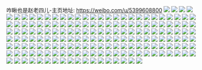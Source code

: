 咋瞅也是赵老四儿-主页地址: https://weibo.com/u/5399608800 
![](https://wx4.sinaimg.cn/mw2000/005TqcUwly1h89mfse9t3j30u00wlwn9.jpg) 
![](https://wx4.sinaimg.cn/mw2000/005TqcUwly1h828vaar1rj30u00zcag6.jpg) 
![](https://wx4.sinaimg.cn/mw2000/005TqcUwgy1h6tgfw13wcj31400u0gqo.jpg) 
![](https://wx4.sinaimg.cn/mw2000/005TqcUwgy1h6tgfx9jyvj31400u0n3y.jpg) 
![](https://wx4.sinaimg.cn/mw2000/005TqcUwgy1h6rwcloye3j30zy0u0wir.jpg) 
![](https://wx4.sinaimg.cn/mw2000/005TqcUwgy1h6rwcmasqtj30u0140dkn.jpg) 
![](https://wx4.sinaimg.cn/mw2000/005TqcUwgy1h6rwcmwi2cj30u0140djb.jpg) 
![](https://wx4.sinaimg.cn/mw2000/005TqcUwgy1h6rwcndi8bj30u00u4gqg.jpg) 
![](https://wx4.sinaimg.cn/mw2000/005TqcUwgy1h6rwcnybgoj30u01907g7.jpg) 
![](https://wx4.sinaimg.cn/mw2000/005TqcUwgy1h6rwcomjrnj30u014046k.jpg) 
![](https://wx4.sinaimg.cn/mw2000/005TqcUwgy1h6qpxhlkpwj31400u047k.jpg) 
![](https://wx4.sinaimg.cn/mw2000/005TqcUwly1h6j2s13lyzj30u0141q55.jpg) 
![](https://wx4.sinaimg.cn/mw2000/005TqcUwly1h6j2s4wyhdj30u0140jx5.jpg) 
![](https://wx4.sinaimg.cn/mw2000/005TqcUwly1h6j2ry8po4j31400u0acc.jpg) 
![](https://wx4.sinaimg.cn/mw2000/005TqcUwly1h6j2s095hbj31400u0gqs.jpg) 
![](https://wx4.sinaimg.cn/mw2000/005TqcUwly1h6j2rzg5iej30u01407d7.jpg) 
![](https://wx4.sinaimg.cn/mw2000/005TqcUwly1h6j2s0rwcpj31400u0ai5.jpg) 
![](https://wx4.sinaimg.cn/mw2000/005TqcUwly1h6j2s1pn1mj312p0u0aeg.jpg) 
![](https://wx4.sinaimg.cn/mw2000/005TqcUwly1h6j2s3bc45j31110u0gyx.jpg) 
![](https://wx4.sinaimg.cn/mw2000/005TqcUwly1h6j2s24spxj310d0u0ae8.jpg) 
![](https://wx4.sinaimg.cn/mw2000/005TqcUwly1h6j2sej3m8j30vh0ouaik.jpg) 
![](https://wx4.sinaimg.cn/mw2000/005TqcUwly1h6j2s2n72dj30u013yai3.jpg) 
![](https://wx4.sinaimg.cn/mw2000/005TqcUwly1h6j2s3rp3pj31400u017w.jpg) 
![](https://wx4.sinaimg.cn/mw2000/005TqcUwly1h5tmalr2iej30tu13udku.jpg) 
![](https://wx4.sinaimg.cn/mw2000/005TqcUwly1h5df3kv77uj30u00z6n4u.jpg) 
![](https://wx4.sinaimg.cn/mw2000/005TqcUwly1h59umgtcp0j31400u0gsp.jpg) 
![](https://wx4.sinaimg.cn/mw2000/005TqcUwly1h4qiso22ezj30u011g49b.jpg) 
![](https://wx4.sinaimg.cn/mw2000/005TqcUwly1h4qisojipsj30u0140qd8.jpg) 
![](https://wx4.sinaimg.cn/mw2000/005TqcUwly1h4qispj6oij30u0140149.jpg) 
![](https://wx4.sinaimg.cn/mw2000/005TqcUwly1h4qispyjwrj30u010i7e0.jpg) 
![](https://wx4.sinaimg.cn/mw2000/005TqcUwly1h4qisqa1eoj30u010jqcu.jpg) 
![](https://wx4.sinaimg.cn/mw2000/005TqcUwly1h4qisqrreoj30u00zcti4.jpg) 
![](https://wx4.sinaimg.cn/mw2000/005TqcUwly1h4qisnbegxj30u013ck28.jpg) 
![](https://wx4.sinaimg.cn/mw2000/005TqcUwly1h4qisr4jv7j30u00vmn86.jpg) 
![](https://wx4.sinaimg.cn/mw2000/005TqcUwly1h4c1kc9ic2j30u015xgrb.jpg) 
![](https://wx4.sinaimg.cn/mw2000/005TqcUwly1h491fnd3ldj30wi0l7t9j.jpg) 
![](https://wx4.sinaimg.cn/mw2000/005TqcUwly1h43e3uwo03j325l24z7wh.jpg) 
![](https://wx4.sinaimg.cn/mw2000/005TqcUwly1h3zttn2xmsj31lq24yqv6.jpg) 
![](https://wx4.sinaimg.cn/mw2000/005TqcUwly1h3zttowc6nj31o0280qv6.jpg) 
![](https://wx4.sinaimg.cn/mw2000/005TqcUwly1h3tvm3cz36j30u01hcamv.jpg) 
![](https://wx4.sinaimg.cn/mw2000/005TqcUwly1h3qb18g1kgj31401hc492.jpg) 
![](https://wx4.sinaimg.cn/mw2000/005TqcUwly1h3ijsfzpufj31o01o0qv5.jpg) 
![](https://wx4.sinaimg.cn/mw2000/005TqcUwly1h3ijsbi8sdj31o01o0qv5.jpg) 
![](https://wx4.sinaimg.cn/mw2000/005TqcUwly1h3bjttv15yj31o0280e82.jpg) 
![](https://wx4.sinaimg.cn/mw2000/005TqcUwly1h3aj4idxwrj32801o04qq.jpg) 
![](https://wx4.sinaimg.cn/mw2000/005TqcUwly1h35hgo9yqzj31ol1j1u0x.jpg) 
![](https://wx4.sinaimg.cn/mw2000/005TqcUwly1h35hgp51ncj32by2bx7wj.jpg) 
![](https://wx4.sinaimg.cn/mw2000/005TqcUwly1h35hgptw61j30sa11qh2m.jpg) 
![](https://wx4.sinaimg.cn/mw2000/005TqcUwly1h2xod5b0evj31o0280e81.jpg) 
![](https://wx4.sinaimg.cn/mw2000/005TqcUwly1h2xod5y8y4j31o01o0hdt.jpg) 
![](https://wx4.sinaimg.cn/mw2000/005TqcUwly1h2xod6cm0fj30zk0zkn30.jpg) 
![](https://wx4.sinaimg.cn/mw2000/005TqcUwly1h2xod8hestj31o01o0b2a.jpg) 
![](https://wx4.sinaimg.cn/mw2000/005TqcUwly1h2xod4jod6j33k01n4b2b.jpg) 
![](https://wx4.sinaimg.cn/mw2000/005TqcUwly1h2xoda40fxj32io1w0hdv.jpg) 
![](https://wx4.sinaimg.cn/mw2000/005TqcUwly1h2ply072psj30zk1bedwu.jpg) 
![](https://wx4.sinaimg.cn/mw2000/005TqcUwly1h2jsyuq1epj30qd0dbtb2.jpg) 
![](https://wx4.sinaimg.cn/mw2000/005TqcUwly1h2jsyvpjffj30zk24xwje.jpg) 
![](https://wx4.sinaimg.cn/mw2000/005TqcUwly1h2jsyyl3zrj31o01o0u0x.jpg) 
![](https://wx4.sinaimg.cn/mw2000/005TqcUwly1h2jsz0i37tj30wi1yc1kx.jpg) 
![](https://wx4.sinaimg.cn/mw2000/005TqcUwly1h25isyb2owj31o02807wj.jpg) 
![](https://wx4.sinaimg.cn/mw2000/005TqcUwly1h25isz9qlgj31o02801kz.jpg) 
![](https://wx4.sinaimg.cn/mw2000/005TqcUwly1h25it5fluej31o0280kjm.jpg) 
![](https://wx4.sinaimg.cn/mw2000/005TqcUwly1h25isq14zpj32761baqv6.jpg) 
![](https://wx4.sinaimg.cn/mw2000/005TqcUwly1h25isqzxkgj327y1g5x6q.jpg) 
![](https://wx4.sinaimg.cn/mw2000/005TqcUwly1h25isu9sgjj32801o04qr.jpg) 
![](https://wx4.sinaimg.cn/mw2000/005TqcUwly1h25it0ghlxj31f527yb2a.jpg) 
![](https://wx4.sinaimg.cn/mw2000/005TqcUwly1h25it1b01qj31o0280hdu.jpg) 
![](https://wx4.sinaimg.cn/mw2000/005TqcUwly1h25it280zrj31o0280u0y.jpg) 
![](https://wx4.sinaimg.cn/mw2000/005TqcUwly1h25it30nx5j31o0280b2a.jpg) 
![](https://wx4.sinaimg.cn/mw2000/005TqcUwly1h20mzq14gwj30sk0phdh9.jpg) 
![](https://wx4.sinaimg.cn/mw2000/005TqcUwly1h1n2cdhvl6j30u01hcqh7.jpg) 
![](https://wx4.sinaimg.cn/mw2000/005TqcUwly1h1n2cf7950j30u01hcwv1.jpg) 
![](https://wx4.sinaimg.cn/mw2000/005TqcUwly1h0lbhiircwj30wi0jeabx.jpg) 
![](https://wx4.sinaimg.cn/mw2000/005TqcUwly1h0ipc9qen2j30wi1yc1kx.jpg) 
![](https://wx4.sinaimg.cn/mw2000/005TqcUwly1h0auvtzsglj30tz0jzjvn.jpg) 
![](https://wx4.sinaimg.cn/mw2000/005TqcUwly1h08lrkybc0j31o01sj4qq.jpg) 
![](https://wx4.sinaimg.cn/mw2000/005TqcUwly1h00gtnx6z8j31400u07gq.jpg) 
![](https://wx4.sinaimg.cn/mw2000/005TqcUwly1gz1uolp9pnj323y1kykjm.jpg) 
![](https://wx4.sinaimg.cn/mw2000/005TqcUwly1gz1uonvbsuj31u51i54qq.jpg) 
![](https://wx4.sinaimg.cn/mw2000/005TqcUwly1gz1uotxk3uj32801o07wk.jpg) 
![](https://wx4.sinaimg.cn/mw2000/005TqcUwly1gz1uowbqaoj327z1kmb2b.jpg) 
![](https://wx4.sinaimg.cn/mw2000/005TqcUwly1gz1uoxxir0j31o0280u0y.jpg) 
![](https://wx4.sinaimg.cn/mw2000/005TqcUwly1gz1uoz940kj310d1lfhdt.jpg) 
![](https://wx4.sinaimg.cn/mw2000/005TqcUwly1gymqekt44wj32801o0npd.jpg) 
![](https://wx4.sinaimg.cn/mw2000/005TqcUwly1gymqehlj0wj31o0280u0y.jpg) 
![](https://wx4.sinaimg.cn/mw2000/005TqcUwly1gymqe9scl5j31nz27z1ky.jpg) 
![](https://wx4.sinaimg.cn/mw2000/005TqcUwly1gymqenr3esj31o0280kjm.jpg) 
![](https://wx4.sinaimg.cn/mw2000/005TqcUwly1gxv40ucdrnj30tu0tu7fs.jpg) 
![](https://wx4.sinaimg.cn/mw2000/005TqcUwly1gxoouvgq8hj30mi0u0jzy.jpg) 
![](https://wx4.sinaimg.cn/mw2000/005TqcUwly1gxoovh3dfwj32c02c0hdu.jpg) 
![](https://wx4.sinaimg.cn/mw2000/005TqcUwly1gxoovgal4aj31o01o04qq.jpg) 
![](https://wx4.sinaimg.cn/mw2000/005TqcUwly1gxn1evj0nwj30u00u0tme.jpg) 
![](https://wx4.sinaimg.cn/mw2000/005TqcUwly1gxn1euuxfej32801o04qr.jpg) 
![](https://wx4.sinaimg.cn/mw2000/005TqcUwly1gxn1ewb9ckj31o0280b2a.jpg) 
![](https://wx4.sinaimg.cn/mw2000/005TqcUwly1gx0yrb1q7zj327n27ne82.jpg) 
![](https://wx4.sinaimg.cn/mw2000/005TqcUwly1gwzsukrrxkj32c02c04qq.jpg) 
![](https://wx4.sinaimg.cn/mw2000/005TqcUwly1gwtwi8cjw8j32c02c0u0y.jpg) 
![](https://wx4.sinaimg.cn/mw2000/005TqcUwly1gwtwil0dahj324o24okjl.jpg) 
![](https://wx4.sinaimg.cn/mw2000/005TqcUwly1gwj4rqrm2vj32801o0npe.jpg) 
![](https://wx4.sinaimg.cn/mw2000/005TqcUwly1gwj4rs9oufj32801o0e82.jpg) 
![](https://wx4.sinaimg.cn/mw2000/005TqcUwly1gwj4rtl331j32801o0npe.jpg) 
![](https://wx4.sinaimg.cn/mw2000/005TqcUwly1gwj4rv0vjyj32801o0npe.jpg) 
![](https://wx4.sinaimg.cn/mw2000/005TqcUwly1gwj4rznaruj31o01o04qq.jpg) 
![](https://wx4.sinaimg.cn/mw2000/005TqcUwly1gwj4rw8unsj323s1kux6p.jpg) 
![](https://wx4.sinaimg.cn/mw2000/005TqcUwly1gwj4rp8h08j324b1l8qv5.jpg) 
![](https://wx4.sinaimg.cn/mw2000/005TqcUwly1gwj4flvme5j33402c0kjm.jpg) 
![](https://wx4.sinaimg.cn/mw2000/005TqcUwly1gwcogpra2uj32c03407wj.jpg) 
![](https://wx4.sinaimg.cn/mw2000/005TqcUwly1gwcogrnudej32c0340e81.jpg) 
![](https://wx4.sinaimg.cn/mw2000/005TqcUwly1gwcogu1myjj32c02c0hdu.jpg) 
![](https://wx4.sinaimg.cn/mw2000/005TqcUwly1gwcogv73s1j31sg1sgaxd.jpg) 
![](https://wx4.sinaimg.cn/mw2000/005TqcUwly1gwco2v9iidj30rl10saim.jpg) 
![](https://wx4.sinaimg.cn/mw2000/005TqcUwly1gwco2vjwwzj31bt1bt4fg.jpg) 
![](https://wx4.sinaimg.cn/mw2000/005TqcUwly1gwco2uznauj31av1avqj1.jpg) 
![](https://wx4.sinaimg.cn/mw2000/005TqcUwly1gwco2vuw7jj31br1brne9.jpg) 
![](https://wx4.sinaimg.cn/mw2000/005TqcUwly1gwco2w6ed5j31d31d3k6d.jpg) 
![](https://wx4.sinaimg.cn/mw2000/005TqcUwly1gwco2wgbfej318l18l7gg.jpg) 
![](https://wx4.sinaimg.cn/mw2000/005TqcUwly1gwco2wr7u7j30xj0xjgtt.jpg) 
![](https://wx4.sinaimg.cn/mw2000/005TqcUwly1gwco2x6xwej30w60w6n4b.jpg) 
![](https://wx4.sinaimg.cn/mw2000/005TqcUwly1gwco2xl1usj31bv1bvk8k.jpg) 
![](https://wx4.sinaimg.cn/mw2000/005TqcUwly1gwco2xu3myj3181181k5m.jpg) 
![](https://wx4.sinaimg.cn/mw2000/005TqcUwly1gwco2yb5qtj30wp0wpjyt.jpg) 
![](https://wx4.sinaimg.cn/mw2000/005TqcUwly1gwco2ytc56j31ic1ic1kx.jpg) 
![](https://wx4.sinaimg.cn/mw2000/005TqcUwly1gwco2z7z6bj3110110n5i.jpg) 
![](https://wx4.sinaimg.cn/mw2000/005TqcUwly1gw3esqubn0j30u00u00xb.jpg) 
![](https://wx4.sinaimg.cn/mw2000/005TqcUwly1gvftatf03aj60mi0u0aex02.jpg) 
![](https://wx4.sinaimg.cn/mw2000/005TqcUwly1gvej0osnhhj60u00u044w02.jpg) 
![](https://wx4.sinaimg.cn/mw2000/005TqcUwly1gv7mpb07thj60u00u0dkz02.jpg) 
![](https://wx4.sinaimg.cn/mw2000/005TqcUwly1gv75q82afqj60u01szait02.jpg) 
![](https://wx4.sinaimg.cn/mw2000/005TqcUwly1gv4rhnssehj60u00u0q9g02.jpg) 
![](https://wx4.sinaimg.cn/mw2000/005TqcUwly1gv4rhnhrbtj30u00u07a6.jpg) 
![](https://wx4.sinaimg.cn/mw2000/005TqcUwly1gv4rho0810j60u00u00y302.jpg) 
![](https://wx4.sinaimg.cn/mw2000/005TqcUwly1gv4rhp4t17j30u00u012b.jpg) 
![](https://wx4.sinaimg.cn/mw2000/005TqcUwly1gv4rhq5lz1j60u00u0wkx02.jpg) 
![](https://wx4.sinaimg.cn/mw2000/005TqcUwly1guhgo9uwsaj60u00u0n0002.jpg) 
![](https://wx4.sinaimg.cn/mw2000/005TqcUwly1guhgoa39zbj60u00u041g02.jpg) 
![](https://wx4.sinaimg.cn/mw2000/005TqcUwly1guhgoab5ttj61400u0wnb02.jpg) 
![](https://wx4.sinaimg.cn/mw2000/005TqcUwly1guhgoauwl7j61400u00x902.jpg) 
![](https://wx4.sinaimg.cn/mw2000/005TqcUwly1guhgob392lj60u0140gu602.jpg) 
![](https://wx4.sinaimg.cn/mw2000/005TqcUwly1guhgo9nft8j60u0140wod02.jpg) 
![](https://wx4.sinaimg.cn/mw2000/005TqcUwly1guhgobeobxj60u0140jye02.jpg) 
![](https://wx4.sinaimg.cn/mw2000/005TqcUwly1guhgobpktfj60u00u07ev02.jpg) 
![](https://wx4.sinaimg.cn/mw2000/005TqcUwly1guhgoc03w5j60u01hcwlo02.jpg) 
![](https://wx4.sinaimg.cn/mw2000/005TqcUwly1gtlb9cvruqj60u014044x02.jpg) 
![](https://wx4.sinaimg.cn/mw2000/005TqcUwly1gtlb9dhnl2j60u0140n3v02.jpg) 
![](https://wx4.sinaimg.cn/mw2000/005TqcUwly1gtlb9cmmnlj60u0140q6y02.jpg) 
![](https://wx4.sinaimg.cn/mw2000/005TqcUwly1gtlb9dp669j30u0140aeo.jpg) 
![](https://wx4.sinaimg.cn/mw2000/005TqcUwly1gtlb9dyfmrj60u0140teh02.jpg) 
![](https://wx4.sinaimg.cn/mw2000/005TqcUwly1gtlb9e9s14j61400u0wm702.jpg) 
![](https://wx4.sinaimg.cn/mw2000/005TqcUwly1gt701hft1uj31400u0doa.jpg) 
![](https://wx4.sinaimg.cn/mw2000/005TqcUwly1gseitgmra3j30u00u0wof.jpg) 
![](https://wx4.sinaimg.cn/mw2000/005TqcUwly1gseitg76phj30u00u0n3j.jpg) 
![](https://wx4.sinaimg.cn/mw2000/005TqcUwly1gseitgz7iaj31400u0dvu.jpg) 
![](https://wx4.sinaimg.cn/mw2000/005TqcUwly1gseith9y93j61400u07c902.jpg) 
![](https://wx4.sinaimg.cn/mw2000/005TqcUwly1grskmab2prj31o01o07wl.jpg) 
![](https://wx4.sinaimg.cn/mw2000/005TqcUwly1grskmcoz4oj31o01o0u13.jpg) 
![](https://wx4.sinaimg.cn/mw2000/005TqcUwly1grskm8k7blj31o01o0qv5.jpg) 
![](https://wx4.sinaimg.cn/mw2000/005TqcUwly1grskmdqfj3j31o01o0kjl.jpg) 
![](https://wx4.sinaimg.cn/mw2000/005TqcUwly1grm6mqlabmj30vc0vckjl.jpg) 
![](https://wx4.sinaimg.cn/mw2000/005TqcUwly1grm6mrtrzhj30vc15s123.jpg) 
![](https://wx4.sinaimg.cn/mw2000/005TqcUwly1grk4e8gpmdj30u01404qp.jpg) 
![](https://wx4.sinaimg.cn/mw2000/005TqcUwly1gr8un3nqs7j315s0vcgvk.jpg) 
![](https://wx4.sinaimg.cn/mw2000/005TqcUwly1gr8un43u8zj30vc15swr6.jpg) 
![](https://wx4.sinaimg.cn/mw2000/005TqcUwly1gr8unbayahj30vc15sgys.jpg) 
![](https://wx4.sinaimg.cn/mw2000/005TqcUwly1gr6dyu5twpj30u0140wqz.jpg) 
![](https://wx4.sinaimg.cn/mw2000/005TqcUwly1gqdhvkz473j32c03404qp.jpg) 
![](https://wx4.sinaimg.cn/mw2000/005TqcUwly1gotudi6cijj315s0vchdu.jpg) 
![](https://wx4.sinaimg.cn/mw2000/005TqcUwly1gotudj24d9j315s0vc4qq.jpg) 
![](https://wx4.sinaimg.cn/mw2000/005TqcUwly1gotudkla8sj3190280npd.jpg) 
![](https://wx4.sinaimg.cn/mw2000/005TqcUwly1go8ybtgbbnj30u0140tho.jpg) 
![](https://wx4.sinaimg.cn/mw2000/005TqcUwly1go6hno6vfaj32c0340naq.jpg) 
![](https://wx4.sinaimg.cn/mw2000/005TqcUwly1gnm9e96gaej30vc15sqct.jpg) 
![](https://wx4.sinaimg.cn/mw2000/005TqcUwly1g939n6l4bhj30vc15sh68.jpg) 
